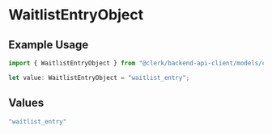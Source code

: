 # WaitlistEntryObject

## Example Usage

```typescript
import { WaitlistEntryObject } from "@clerk/backend-api-client/models/components";

let value: WaitlistEntryObject = "waitlist_entry";
```

## Values

```typescript
"waitlist_entry"
```